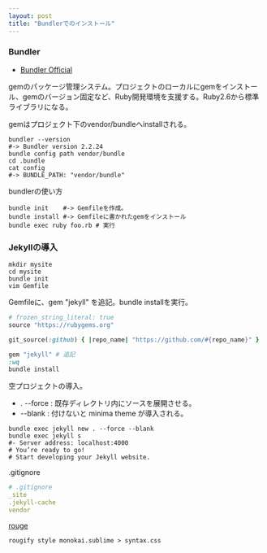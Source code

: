 ```yaml
---
layout: post
title: "Bundlerでのインストール"
---
```


### Bundler

- [Bundler Official](https://bundler.io/)

gemのパッケージ管理システム。プロジェクトのローカルにgemをインストール、gemのバージョン固定など、Ruby開発環境を支援する。Ruby2.6から標準ライブラリになる。

gemはプロジェクト下のvendor/bundleへinstallされる。

```shell
bundler --version
#-> Bundler version 2.2.24
bundle config path vendor/bundle
cd .bundle
cat config
#-> BUNDLE_PATH: "vendor/bundle"
```

bundlerの使い方

```shell
bundle init    #-> Gemfileを作成。
bundle install #-> Gemfileに書かれたgemをインストール
bundle exec ruby foo.rb # 実行
```

### Jekyllの導入

```shell
mkdir mysite
cd mysite
bundle init
vim Gemfile
```

Gemfileに、gem "jekyll" を追記。bundle installを実行。

```ruby
# frozen_string_literal: true
source "https://rubygems.org"

git_source(:github) { |repo_name| "https://github.com/#{repo_name}" }

gem "jekyll" # 追記
:wq
bundle install
```

空プロジェクトの導入。
- . --force : 既存ディレクトリ内にソースを展開させる。
- --blank : 付けないと minima theme が導入される。

```shell
bundle exec jekyll new . --force --blank
bundle exec jekyll s
#- Server address: localhost:4000
# You’re ready to go!
# Start developing your Jekyll website.
```

.gitignore

```yml
# .gitignore
_site
.jekyll-cache
vendor
```

[rouge](https://github.com/rouge-ruby/rouge)

```shell
rougify style monokai.sublime > syntax.css
```

